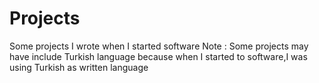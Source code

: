 # Projects
Some projects I wrote when I started software
Note : Some projects may have include Turkish language because when I started to software,I was using Turkish as written language
